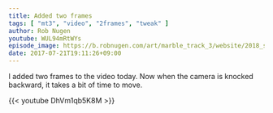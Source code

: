 ```yaml
---
title: Added two frames
tags: [ "mt3", "video", "2frames", "tweak" ]
author: Rob Nugen
youtube: WUL94mRtWYs
episode_image: https://b.robnugen.com/art/marble_track_3/website/2018_sep_02_mt3_placeholder.png
date: 2017-07-21T19:11:26+09:00
---
```


I added two frames to the video today.  Now when the camera is knocked
backward, it takes a bit of time to move.

{{< youtube DhVm1qb5K8M >}}
